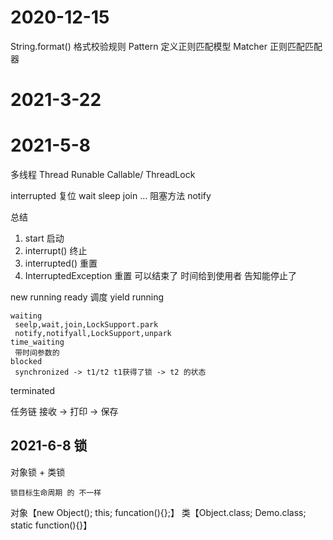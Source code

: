 # 2020-12-15
String.format() 格式校验规则
Pattern 定义正则匹配模型
Matcher 正则匹配匹配器

# 2021-3-22

# 2021-5-8
多线程
Thread 
Runable
Callable/
ThreadLock

interrupted 复位 
wait sleep join ... 阻塞方法
notify 

总结
1. start 启动  
2. interrupt() 终止
3. interrupted() 重置
4. InterruptedException 重置 可以结束了 时间给到使用者 告知能停止了

new
running
    ready
     调度 yield 
    running

    waiting 
     seelp,wait,join,LockSupport.park
     notify,notifyall,LockSupport,unpark
    time_waiting
     带时间参数的
    blocked
     synchronized -> t1/t2 t1获得了锁 -> t2 的状态

terminated

任务链
 接收 -> 打印 -> 保存


## 2021-6-8 锁
对象锁 + 类锁
```
锁目标生命周期 的 不一样
```
对象【new Object(); this; funcation(){};】
类【Object.class; Demo.class; static function(){}】